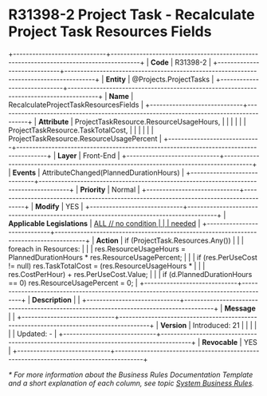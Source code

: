 ﻿---
erp.type: front-end-business-rule
erp.entity: Projects.ProjectTasks
---

# R31398-2 Project Task - Recalculate Project Task Resources Fields
+-----------------------------+---------------------------------------------------------------------------------------+
| **Code**                    | R31398-2                                                                              |
+-----------------------------+---------------------------------------------------------------------------------------+
| **Entity**                  | @Projects.ProjectTasks                                                                           |
+-----------------------------+---------------------------------------------------------------------------------------+
| **Name**                    | RecalculateProjectTaskResourcesFields                                                 |
+-----------------------------+---------------------------------------------------------------------------------------+
| **Attribute**               | ProjectTaskResource.ResourceUsageHours,                                               |
|                             |                                                                                       |
|                             | ProjectTaskResource.TaskTotalCost,                                                    |
|                             |                                                                                       |
|                             | ProjectTaskResource.ResourceUsagePercent                                              |
+-----------------------------+---------------------------------------------------------------------------------------+
| **Layer**                   | Front-End                                                                             |
+-----------------------------+---------------------------------------------------------------------------------------+
| **Events**                  | AttributeChanged(PlannedDurationHours)                                                |
+-----------------------------+---------------------------------------------------------------------------------------+
| **Priority**                | Normal                                                                                |
+-----------------------------+---------------------------------------------------------------------------------------+
| **Modify**                  | YES                                                                                   |
+-----------------------------+---------------------------------------------------------------------------------------+
| **Applicable Legislations** | [ALL // no condition                                                                  |
|                             | needed](https://confluence.erp.net/display/techdoc/Country+Specific+Functionality)    |
+-----------------------------+---------------------------------------------------------------------------------------+
| **Action**                  | if (ProjectTask.Resources.Any())                                                      |
|                             | foreach in Resources:                                                                 |
|                             | res.ResourceUsageHours = PlannedDurationHours \* res.ResourceUsagePercent;            |
|                             | if (res.PerUseCost != null) res.TaskTotalCost = (res.ResourceUsageHours \*            |
|                             | res.CostPerHour) + res.PerUseCost.Value;                                              |
|                             | if (d.PlannedDurationHours == 0) res.ResourceUsagePercent = 0;                        |
+-----------------------------+---------------------------------------------------------------------------------------+
| **Description**             |                                                                                       |
+-----------------------------+---------------------------------------------------------------------------------------+
| **Message**                 |                                                                                       |
+-----------------------------+---------------------------------------------------------------------------------------+
| **Version**                 | Introduced: 21                                                                        |
|                             |                                                                                       |
|                             | Updated: -                                                                            |
+-----------------------------+---------------------------------------------------------------------------------------+
| **Revocable**               | YES                                                                                   |
+-----------------------------+---------------------------------------------------------------------------------------+

*\* For more information about the Business Rules Documentation Template and a short explanation of each column, see
topic [System Business Rules](../templates/template-description-system-business-rules.md).*

  

  
